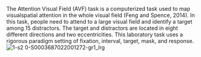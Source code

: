The Attention Visual Field (AVF) task is a computerized task used to map visualspatial attention in the whole visual field (Feng and Spence, 2014). 
In this task, people need to attend to a large visual field and identify a target among 15 distractors. The target and distractors are located in eight different 
directions and two eccentricities. This laboratory task uses a rigorous paradigm setting of fixation, interval, target, mask, and response.
![1-s2 0-S0003687022001272-gr1_lrg](https://user-images.githubusercontent.com/105318271/193877517-d1339ffb-e356-497a-8121-3ec1c17871a9.jpg)
